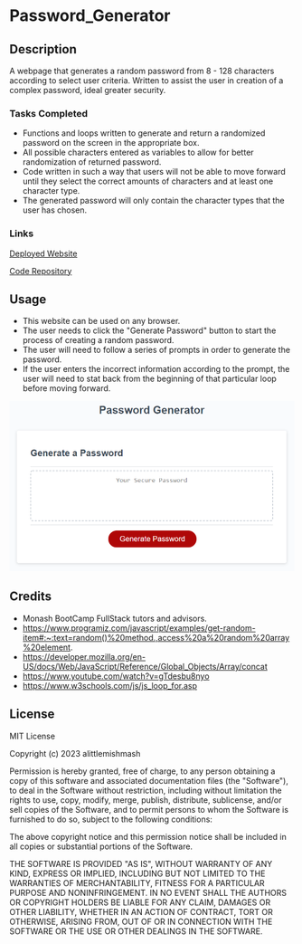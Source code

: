 # Password_Generator


## Description
A webpage that generates a random password from 8 - 128 characters according to select user criteria. Written to assist the user in creation of a complex password, ideal greater security.


### Tasks Completed
- Functions and loops written to generate and return a randomized password on the screen in the appropriate box.
- All possible characters entered as variables to allow for better randomization of returned password.
- Code written in such a way that users will not be able to move forward until they select the correct amounts of characters and at least one character type.
- The generated password will only contain the character types that the user has chosen.


### Links

[Deployed Website](https://alittlemishmash.github.io/Password_Generator/)

[Code Repository](https://github.com/alittlemishmash/Password_Generator.git)



## Usage

- This website can be used on any browser.
- The user needs to click the "Generate Password" button to start the process of creating a random password.
- The user will need to follow a series of prompts in order to generate the password.
- If the user enters the incorrect information according to the prompt, the user will need to stat back from the beginning of that particular loop before moving forward.

![Screenshot of index.html](./assets/website-screenshot.png)



## Credits

- Monash BootCamp FullStack tutors and advisors.
- https://www.programiz.com/javascript/examples/get-random-item#:~:text=random()%20method.,access%20a%20random%20array%20element.
- https://developer.mozilla.org/en-US/docs/Web/JavaScript/Reference/Global_Objects/Array/concat
- https://www.youtube.com/watch?v=gTdesbu8nyo
- https://www.w3schools.com/js/js_loop_for.asp


## License

MIT License

Copyright (c) 2023 alittlemishmash

Permission is hereby granted, free of charge, to any person obtaining a copy
of this software and associated documentation files (the "Software"), to deal
in the Software without restriction, including without limitation the rights
to use, copy, modify, merge, publish, distribute, sublicense, and/or sell
copies of the Software, and to permit persons to whom the Software is
furnished to do so, subject to the following conditions:

The above copyright notice and this permission notice shall be included in all
copies or substantial portions of the Software.

THE SOFTWARE IS PROVIDED "AS IS", WITHOUT WARRANTY OF ANY KIND, EXPRESS OR
IMPLIED, INCLUDING BUT NOT LIMITED TO THE WARRANTIES OF MERCHANTABILITY,
FITNESS FOR A PARTICULAR PURPOSE AND NONINFRINGEMENT. IN NO EVENT SHALL THE
AUTHORS OR COPYRIGHT HOLDERS BE LIABLE FOR ANY CLAIM, DAMAGES OR OTHER
LIABILITY, WHETHER IN AN ACTION OF CONTRACT, TORT OR OTHERWISE, ARISING FROM,
OUT OF OR IN CONNECTION WITH THE SOFTWARE OR THE USE OR OTHER DEALINGS IN THE
SOFTWARE.

